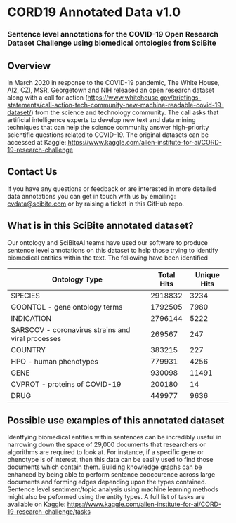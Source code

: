 # CORD19 Annotated Data v1.0
### Sentence level annotations for the COVID-19 Open Research Dataset Challenge using biomedical ontologies from SciBite ###

## Overview ##
In March 2020 in response to the COVID-19 pandemic, The White House, AI2, CZI, MSR, Georgetown and NIH released an open research dataset along with a call for action (https://www.whitehouse.gov/briefings-statements/call-action-tech-community-new-machine-readable-covid-19-dataset/) from the science and technology community. The call asks that artificial intelligence experts to develop new text and data mining techniques that can help the science community answer high-priority scientific questions related to COVID-19. The original datasets can be accessed at Kaggle: https://www.kaggle.com/allen-institute-for-ai/CORD-19-research-challenge

## Contact Us ##

If you have any questions or feedback or are interested in more detailed data annotations you can get in touch with us by emailing: cvdata@scibite.com or by raising a ticket in this GitHub repo. 

## What is in this SciBite annotated dataset? ##

Our ontology and SciBiteAI teams have used our software to produce sentence level annotations on this dataset to help those trying to identify biomedical entities within the text. The following have been identified


Ontology Type | Total Hits | Unique Hits
------------ | ------------- | -------------
SPECIES | 2918832 | 3234
GOONTOL - gene ontology terms | 1792505 | 7980
INDICATION | 2796144 | 5222
SARSCOV - coronavirus strains and viral processes | 269567 | 247
COUNTRY | 383215 | 227
HPO - human phenotypes | 779931 | 4256
GENE | 930098 | 11491
CVPROT - proteins of COVID-19 | 200180 | 14
DRUG | 449977 | 9636

## Possible use examples of this annotated dataset ##

Identfying biomedical entities within sentences can be incredibly useful in narrowing down the space of 29,000 documents that researchers or algorithms are required to look at. For instance, if a specific gene or phenotype is of interest, then this data can be easily used to find those documents which contain them. Building knowledge graphs can be enhanced by being able to perform sentence cooccurence across large documents and forming edges depending upon the types contained. Sentence level sentiment/topic analysis using machine learning methods might also be peformed using the entity types. A full list of tasks are available on Kaggle: https://www.kaggle.com/allen-institute-for-ai/CORD-19-research-challenge/tasks

